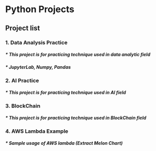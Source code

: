 Python Projects
===============================================
## Project list

### 1. Data Analysis Practice
#####    * This project is for practicing technique used in data analytic field
#####    * JupyterLab, Numpy, Pandas
### 2. AI Practice
#####    * This project is for practicing technique used in AI field
### 3. BlockChain
#####    * This project is for practicing technique used in BlockChain field
### 4. AWS Lambda Example
#####    * Sample usage of AWS lambda (Extract Melon Chart)


